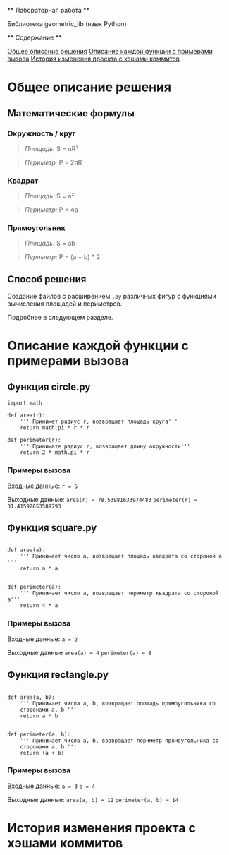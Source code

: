 ** Лабораторная работа **

Библиотека geometric_lib (язык Python)

** Содержание **

[Общее описание решения](#общее-описание-решения)
[Описание каждой функции с примерами вызова](#описание-каждой-функции-с-примерами-вызова)
[История изменения проекта с хэшами коммитов](#история-изменения-проекта-с-хэшами-коммитов)

# Общее описание решения

## Математические формулы

### Окружность / круг

> *Площадь:* S = πR²

> *Периметр:* P = 2πR

### Квадрат

> *Площадь:* S = a²

> *Периметр:* P = 4a

### Прямоугольник

> *Площадь:* S = ab

> *Периметр:* P = (a + b) * 2

## Способ решения

Создание файлов с расширением `.py` различных фигур с функциями вычисления площадей и периметров.

Подробнее в следующем разделе.

# Описание каждой функции с примерами вызова

## Функция circle.py

```
import math

def area(r):
    ''' Принимет радиус r, возвращает площадь круга'''
    return math.pi * r * r

def perimeter(r):
    ''' Принимате радиус r, возвращает длину окружности'''
    return 2 * math.pi * r
```

### Примеры вызова

Входные данные: `r = 5`

Выходные данные: `area(r) = 78.53981633974483` `perimeter(r) = 31.41592653589793`

## Функция square.py

```

def area(a):
    ''' Принимает число a, возвращает площадь квадрата со стороной a '''
    return a * a


def perimeter(a):
    ''' Принимает число a, возвращает периметр квадрата со стороной a'''
    return 4 * a

```

### Примеры вызова

Входные данные: `a = 2`

Выходные данные `area(a) = 4` `perimeter(a) = 8`

## Функция rectangle.py

```

def area(a, b):
    ''' Принимает числа a, b, возвращает площадь прямоугольника со 
    сторонами a, b '''
    return a * b


def perimeter(a, b):
    ''' Принимает числа a, b, возвращает периметр прямоугольника со 
    сторонами a, b '''
    return (a + b)

```

### Примеры вызова

Входные данные: `a = 3` `b = 4`

Выходные данные: `area(a, b) = 12` `perimeter(a, b) = 14`

# История изменения проекта с хэшами коммитов


